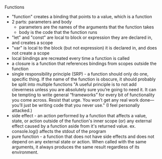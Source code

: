 Functions

- "function" creates a binding that points to a value, which is a function
- 2 parts: parameters and body
	- parameters are the names of the arguments that the function takes
	- body is the code that the function runs
- "let" and "const" are local to block or expression they are declared in, and creates a scope
- "var" is local to the block (but not expression) it is declared in, and does not create a scope
- local bindings are recreated every time a function is called
- a closure is a function that references bindings from scopes outside the function
- single responsibility principle (SRP) - a function should only do one, specific thing. If the name of the function is obscure, it should probably be split into multiple functions
"A useful principle is to not add cleverness unless you are absolutely sure you’re going to need it. It can be tempting to write general “frameworks” for every bit of functionality you come across. Resist that urge. You won’t get any real work done—you’ll just be writing code that you never use." (I feel personally attacked.)
- side effect - an action performed by a function that affects a value, state, or action outside of the function's inner scope (or) any external effect caused by a function aside from it's returned value. ex. console.log() affects the stdout of the program
- pure function - a function that does not have side effects and does not depend on any external state or action. When called with the same arguments, it always produces the same result regardless of its environment.

